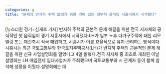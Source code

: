 ```yaml
---
categories: g
title: "문제의 반지하 주택 없애기 위한 의미 있는 정부적 움직임 시흥시에서 시작됐다"
---
```

[뉴스더원 경기=심재호 기자] 반지하 주택의 근본적 문제 해결을 위한 전국 지자체의 공식적인 첫 움직임이 경기 시흥시에서 시작됐다.LH가 일부 노후 다가구주택에 대한 리모델링 또는 재건축시 적극 매입하고, 시흥시가 이를 효율적으로 유지·관리하는 방식이다.시흥시는 최근 국토교통부와 한국토지주택공사(LH)가 반지하 주택의 근본적인 문제 해결을 위한 신규 사업설명회를 열었다고 4일 밝혔다.전국 지자체 중 최초로 개최된 이날 설명회는 LH 매입전세 임대사업처가 주최했으며 국토교통부와 시 관계자 등이 함께 참석해 성황을 이뤘다.설명회에는 대